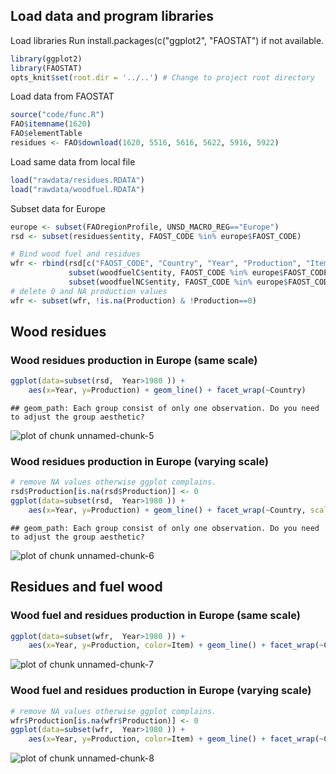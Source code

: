 
Load data and program libraries
-------------------------------
Load libraries Run install.packages(c("ggplot2", "FAOSTAT") if not available.

```r
library(ggplot2)
library(FAOSTAT)
opts_knit$set(root.dir = '../..') # Change to project root directory
```


Load data from FAOSTAT

```r
source("code/func.R")
FAO$itemname(1620)
FAO$elementTable
residues <- FAO$download(1620, 5516, 5616, 5622, 5916, 5922)
```


Load same data from local file

```r
load("rawdata/residues.RDATA")
load("rawdata/woodfuel.RDATA")
```


Subset data for Europe

```r
europe <- subset(FAOregionProfile, UNSD_MACRO_REG=="Europe")
rsd <- subset(residues$entity, FAOST_CODE %in% europe$FAOST_CODE)

# Bind wood fuel and residues
wfr <- rbind(rsd[c("FAOST_CODE", "Country", "Year", "Production", "Item")], 
             subset(woodfuelC$entity, FAOST_CODE %in% europe$FAOST_CODE),
             subset(woodfuelNC$entity, FAOST_CODE %in% europe$FAOST_CODE))
# delete 0 and NA production values
wfr <- subset(wfr, !is.na(Production) & !Production==0)
```


Wood residues 
-------------
### Wood residues production in Europe (same scale)

```r
ggplot(data=subset(rsd,  Year>1980 )) + 
    aes(x=Year, y=Production) + geom_line() + facet_wrap(~Country) 
```

```
## geom_path: Each group consist of only one observation. Do you need to adjust the group aesthetic?
```

![plot of chunk unnamed-chunk-5](figure/unnamed-chunk-5.png) 



### Wood residues production in Europe (varying scale)

```r
# remove NA values otherwise ggplot complains.
rsd$Production[is.na(rsd$Production)] <- 0
ggplot(data=subset(rsd,  Year>1980 )) + 
    aes(x=Year, y=Production) + geom_line() + facet_wrap(~Country, scales = "free_y") 
```

```
## geom_path: Each group consist of only one observation. Do you need to adjust the group aesthetic?
```

![plot of chunk unnamed-chunk-6](figure/unnamed-chunk-6.png) 



Residues and fuel wood
----------------------
### Wood fuel and residues production in Europe (same scale)

```r
ggplot(data=subset(wfr,  Year>1980 )) + 
    aes(x=Year, y=Production, color=Item) + geom_line() + facet_wrap(~Country) 
```

![plot of chunk unnamed-chunk-7](figure/unnamed-chunk-7.png) 



### Wood fuel and residues production in Europe (varying scale)

```r
# remove NA values otherwise ggplot complains.
wfr$Production[is.na(wfr$Production)] <- 0
ggplot(data=subset(wfr,  Year>1980 )) + 
    aes(x=Year, y=Production, color=Item) + geom_line() + facet_wrap(~Country, scales = "free_y") 
```

![plot of chunk unnamed-chunk-8](figure/unnamed-chunk-8.png) 

